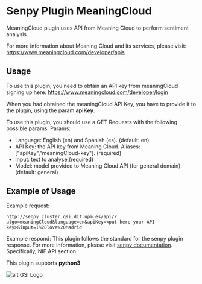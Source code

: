 # Senpy Plugin MeaningCloud

MeaningCloud plugin uses API from Meaning Cloud to perform sentiment analysis. 

For more information about Meaning Cloud and its services, please visit: https://www.meaningcloud.com/developer/apis

## Usage

To use this plugin, you need to obtain an API key from meaningCloud signing up here: https://www.meaningcloud.com/developer/login

When you had obtained the meaningCloud API Key, you have to provide it to the plugin, using the param **apiKey**.

To use this plugin, you should use a GET Requests with the following possible params:
Params:	
- Language: English (en) and Spanish (es). (default: en)
- API Key: the API key from Meaning Cloud. Aliases: ["apiKey","meaningCloud-key"]. (required)
- Input: text to analyse.(required)
- Model: model provided to Meaning Cloud API (for general domain). (default: general)

## Example of Usage

Example request: 
```
http://senpy.cluster.gsi.dit.upm.es/api/?algo=meaningCloud&language=en&apiKey=<put here your API key>&input=I%20love%20Madrid
```


Example respond: This plugin follows the standard for the senpy plugin response. For more information, please visit [senpy documentation](http://senpy.readthedocs.io). Specifically, NIF API section. 

This plugin supports **python3**

![alt GSI Logo][logoGSI]

[logoGSI]: http://www.gsi.dit.upm.es/images/stories/logos/gsi.png "GSI Logo"
